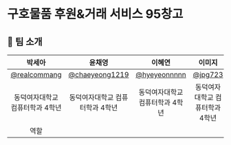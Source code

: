# 구호물품 후원&거래 서비스 95창고

## 🙌 팀 소개

|      박세아       |          윤채영         |       이혜연         |     이미지         |                                                                                                               
| :------------------------------------------------------------------------------: | :---------------------------------------------------------------------------------------------------------------------------------------------------: | :---------------------------------------------------------------------------------------------------------------------------------------------------------------------------------------------------: | :---------------------------------------------------------------------------------------------------------------------------------------------------------------------------------------------------: | 
|   [@realcommang](https://github.com/realcommang)   |    [@chaeyeong1219](https://github.com/chaeyeong1219)  | [@hyeyeonnnnn](https://github.com/hyeyeonnnnn)  | [@jpg723](https://github.com/jpg723)  |
| 동덕여자대학교 컴퓨터학과 4학년 | 동덕여자대학교 컴퓨터학과 4학년 | 동덕여자대학교 컴퓨터학과 4학년 | 동덕여자대학교 컴퓨터학과 4학년 |
| 역할 |

